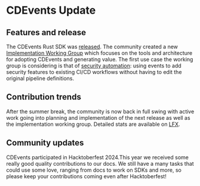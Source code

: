 # CDEvents Update

## Features and release

The CDEvents Rust SDK was [released](https://github.com/cdevents/sdk-rust/releases/tag/cdevents-sdk-v0.1.0).
The community created a new [Implementation Working Group](https://github.com/cdevents/implementation-wg) which
focuses on the tools and architecture for adopting CDEvents and generating value.
The first use case the working group is considering is that of
[security automation](https://github.com/cdevents/implementation-wg/blob/main/docs/security_automation.md): using
events to add security features to existing CI/CD workflows without having to edit the original pipeline definitions.

## Contribution trends

After the summer break, the community is now back in full swing with active work going into
planning and implementation of the next release as well as the implementation working group.
Detailed stats are available on [LFX](https://insights.lfx.linuxfoundation.org/foundation/cdf/overview/github?project=cdevents&routedFrom=Github&dateFilters=Last%20Quarter&dateRange=2024-07-01%20to%202024-09-30&compare=PP&granularity=week&hideBots=true).

## Community updates

CDEvents participated in Hacktoberfest 2024.This year we received some really good quality contributions to our docs.
We still have a many tasks that could use some love, ranging from docs to work on SDKs and more, so please keep your
contributions coming even after Hacktoberfest!
